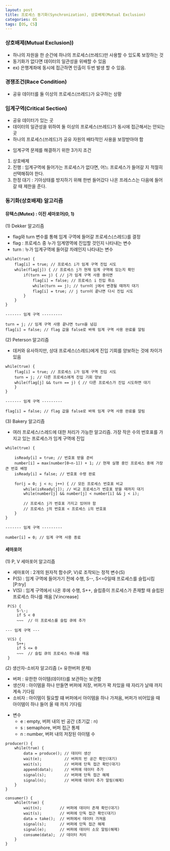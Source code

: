 ```yaml
---
layout: post
title: 프로세스 동기화(Synchronization), 상호배제(Mutual Exclusion)
categories: OS
tags: [OS, CS]
---
```


### 상호배제(Mutual Exclusion))
- 하나의 자원을 한 순간에 하나의 프로세스(쓰레드)만 사용할 수 있도록 보장하는 것
- 동기화가 없다면 데이터의 일관성을 위배할 수 있음
- ex) 은행계좌에 동시에 접근하면 인출이 두번 발생 할 수 있음.

### 경쟁조건(Race Condition)
- 공유 데이터를 둘 이상의 프로세스(쓰레드)가 요구하는 상황
  
### 임계구역(Critical Section)
- 공유 데이터가 있는 곳
- 데이터의 일관성을 위하여 둘 이상의 프로세스(쓰레드)가 동시에 접근해서는 안되는 곳
- 하나의 프로세스(쓰레드)가 공유 자원의 배타적인 사용을 보장받아야 함

* 임계구역 문제를 해결하기 위한 3가지 조건  
1. 상호배제
2. 진행 : 임계구역에 들어가는 프로세스가 없다면, 어느 프로세스가 들어갈 지 적절히 선택해줘야 한다.
3. 한정 대기 : 기아상태를 방지하기 위해 한번 들어갔다 나온 프레스스는 다음에 들어갈 때 제한을 준다.



### 동기화(상호배제) 알고리즘
#### 뮤텍스(Mutex) : 이진 세마포어(0, 1)
(1) Dekker 알고리즘
- flag와 turn 변수를 통해 임계 구역에 들어갈 프로세스(스레드)를 결정
- flag : 프로세스 중 누가 임계영역에 진입할 것인지 나타내는 변수
- turn : 누가 임계구역에 들어갈 차례인지 나타내는 변수

```
while(true) {
    flag[i] = true; // 프로세스 i가 임계 구역 진입 시도
    while(flag[j]) { // 프로세스 j가 현재 임계 구역에 있는지 확인
        if(turn == j) { // j가 임계 구역 사용 중이면
            flag[i] = false; // 프로세스 i 진입 취소
            while(turn == j); // turn이 j에서 변경될 때까지 대기
            flag[i] = true; // j turn이 끝나면 다시 진입 시도
        }
    }
}

------- 임계 구역 ---------

turn = j; // 임계 구역 사용 끝나면 turn을 넘김
flag[i] = false; // flag 값을 false로 바꿔 임계 구역 사용 완료를 알림
```

(2) Peterson 알고리즘  
- 데커와 유사하지만, 상대 프로세스(스레드)에게 진입 기회를 양보하는 것에 차이가 있음
  
```
while(true) {
    flag[i] = true; // 프로세스 i가 임계 구역 진입 시도
    turn = j; // 다른 프로세스에게 진입 기회 양보
    while(flag[j] && turn == j) { // 다른 프로세스가 진입 시도하면 대기
    }
}

------- 임계 구역 ---------

flag[i] = false; // flag 값을 false로 바꿔 임계 구역 사용 완료를 알림
```

(3) Bakery 알고리즘
- 여러 프로세스/스레드에 대한 처리가 가능한 알고리즘. 가장 작은 수의 번호표를 가지고 있는 프로세스가 임계 구역에 진입

```
while(true) {
    
    isReady[i] = true; // 번호표 받을 준비
    number[i] = max(number[0~n-1]) + 1; // 현재 실행 중인 프로세스 중에 가장 큰 번호 배정 
    isReady[i] = false; // 번호표 수령 완료
    
    for(j = 0; j < n; j++) { // 모든 프로세스 번호표 비교
        while(isReady[j]); // 비교 프로세스가 번호표 받을 때까지 대기
        while(number[j] && number[j] < number[i] && j < i);
        
        // 프로세스 j가 번호표 가지고 있어야 함
        // 프로세스 j의 번호표 < 프로세스 i의 번호표
    }
}

------- 임계 구역 ---------

number[i] = 0; // 임계 구역 사용 종료
```

#### 세마포어
(1) P, V 세마포어 알고리즘  
- 세마포어 : 2개의 원자적 함수(P, V)로 조작되는 정적 변수(S)
- P(S) : 임계 구역에 들어가기 전에 수행, S--, S<=0일때 프로세스를 슬립시킴 [P:try]
- V(S) : 임계 구역에서 나온 후에 수행, S++, 슬립중이 프로세스가 존재할 때 슬립된 프로세스 하나를 깨움 [V:increase]

```
 P(S) {
     S-\-;
     if S < 0
     ~~~  // 이 프로세스를 슬립 큐에 추가

--- 임계 구역 ---

 V(S) {
     S++;
     if S <= 0
     ~~~  // 슬립 큐의 프로세스 하나를 깨움
 }
```



(2) 생산자-소비자 알고리즘 (= 유한버퍼 문제)
- 버퍼 : 유한한 아이템(데이터)를 보관하는 보관함
- 생산자 : 아이템을 하나 만들면 버퍼에 저장, 버퍼가 꽉 차있을 때 자리가 날때 까지 계속 기다림
- 소비자 : 아이템이 필요할 떄 버퍼에서 아이템을 하나 가져옴, 버퍼가 비어있을 때 아이템이 하나 들어 올 때 까지 기다림

* 변수
  - e : empty, 버퍼 내의 빈 공간 (초기값 : n)
  - s : semaphore, 버퍼 접근 통제
  - n : number, 버퍼 내의 저장된 아이템 수 

```
producer() {
    while(true) {
        data = produce(); // 데이터 생산
        wait(e);          // 버퍼의 빈 공간 확인(대기)
        wait(s);          // 버퍼에 단독 접근 확인(대기)
        append(data);     // 버퍼에 데이터 추가
        signal(s);        // 버퍼에 단독 접근 해제
        signal(n);        // 버퍼에 데이터 추가 알림(해제) 
    }
}

consumer() {
    while(true) {
        wait(n);        // 버퍼에 데이터 존재 확인(대기)
        wait(s);        // 버퍼에 단독 접근 확인(대기)
        data = take();  // 버퍼에서 데이터 가져옴
        signal(s);      // 버퍼에 단독 접근 해제
        signal(e);      // 버퍼에 데이터 소모 알림(해제)
        consume(data);  // 데이터 처리
    }
}

```